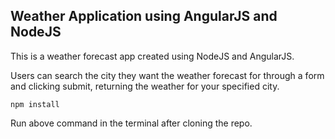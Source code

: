 ## Weather Application using AngularJS and NodeJS

This is a weather forecast app created using NodeJS and AngularJS.

Users can search the city they want the weather forecast for through a form and
clicking submit, returning the weather for your specified city.

```
npm install
```

Run above command in the terminal after cloning the repo.

